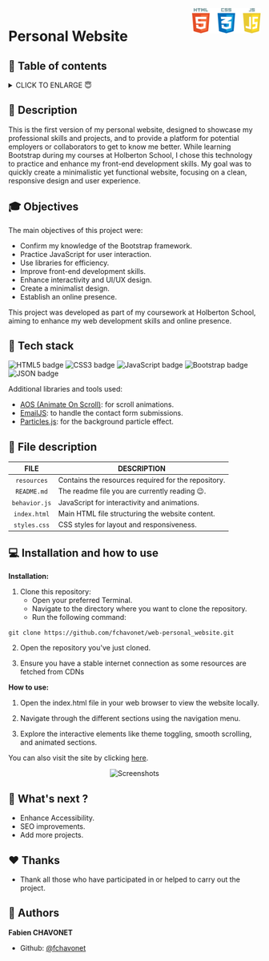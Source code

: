 <img  height="50px" align="right" src="https://raw.githubusercontent.com/fchavonet/fchavonet/main/resources/images/logo-web.png" alt="Web logo">

# Personal Website

## 🔖 Table of contents

<details>
        <summary>
        CLICK TO ENLARGE 😇
        </summary>
        📄 <a href="#description">Description</a>
        <br>
        🎓 <a href="#objectives">Objectives</a>
        <br>
        🔨 <a href="#tech-stack">Tech stack</a>
        <br>
        📂 <a href="#files-description">Files description</a>
        <br>
        💻 <a href="#installation_and_how_to_use">Installation and how to use</a>
        <br>
        🔧 <a href="#whats-next">What's next ?</a>
        <br>
        ♥️ <a href="#thanks">Thanks</a>
        <br>
        👷 <a href="#authors">Authors</a>
</details>

## 📄 <span id="description">Description</span>

This is the first version of my personal website, designed to showcase my professional skills and projects, and to provide a platform for potential employers or collaborators to get to know me better. While learning Bootstrap during my courses at Holberton School, I chose this technology to practice and enhance my front-end development skills. My goal was to quickly create a minimalistic yet functional website, focusing on a clean, responsive design and user experience.

## 🎓 <span id="objectives">Objectives</span>

The main objectives of this project were:

- Confirm my knowledge of the Bootstrap framework.
- Practice JavaScript for user interaction.
- Use libraries for efficiency.
- Improve front-end development skills.
- Enhance interactivity and UI/UX design.
- Create a minimalist design.
- Establish an online presence.

This project was developed as part of my coursework at Holberton School, aiming to enhance my web development skills and online presence.

## 🔨 <span id="tech-stack">Tech stack</span>

<p align="left">
    <img src="https://img.shields.io/badge/HTML5-e34f26?logo=html5&logoColor=white&style=for-the-badge" alt="HTML5 badge">
    <img src="https://img.shields.io/badge/CSS3-1572b6?logo=css3&logoColor=white&style=for-the-badge" alt="CSS3 badge">
    <img src="https://img.shields.io/badge/JAVASCRIPT-f7df1e?logo=javascript&logoColor=black&style=for-the-badge" alt="JavaScript badge">
    <img src="https://img.shields.io/badge/BOOTSTRAP-7952b3?logo=bootstrap&logoColor=white&style=for-the-badge" alt="Bootstrap badge">
    <img src="https://img.shields.io/badge/JSON-000000?logo=json&logoColor=white&style=for-the-badge" alt="JSON badge">
</p>

Additional libraries and tools used:

- [AOS (Animate On Scroll)](https://michalsnik.github.io/aos/): for scroll animations.
- [EmailJS](https://www.emailjs.com): to handle the contact form submissions.
- [Particles.js](https://vincentgarreau.com/particles.js/): for the background particle effect.

## 📂 <span id="files-description">File description</span>

| **FILE**      | **DESCRIPTION**                                     |
| :-----------: | --------------------------------------------------- |
| `resources`   | Contains the resources required for the repository. |
| `README.md`   | The readme file you are currently reading 😉.       |
| `behavior.js` | JavaScript for interactivity and animations.        |
| `index.html`  | Main HTML file structuring the website content.     |
| `styles.css`  | CSS styles for layout and responsiveness.           |

## 💻 <span id="installation_and_how_to_use">Installation and how to use</span>

**Installation:**

1. Clone this repository:
    - Open your preferred Terminal.
    - Navigate to the directory where you want to clone the repository.
    - Run the following command:

```
git clone https://github.com/fchavonet/web-personal_website.git
```

2. Open the repository you've just cloned.

3. Ensure you have a stable internet connection as some resources are fetched from CDNs

**How to use:**

1. Open the index.html file in your web browser to view the website locally.

2. Navigate through the different sections using the navigation menu.

4. Explore the interactive elements like theme toggling, smooth scrolling, and animated sections.

You can also visit the site by clicking [here](https://fchavonet.github.io/web-personal_website/).

<p align="center">
    <picture>
        <source media="(prefers-color-scheme: dark)" srcset="https://raw.githubusercontent.com/fchavonet/web-personal_website/refs/heads/main/resources/images/light-screenshots.png">
        <source media="(prefers-color-scheme: light)" srcset="https://raw.githubusercontent.com/fchavonet/web-personal_website/refs/heads/main/resources/images/dark-screenshots.png">
        <img src="https://raw.githubusercontent.com/fchavonet/web-personal_website/refs/heads/main/resources/images/light-screenshots.png" alt="Screenshots">
    </picture>
</p>

## 🔧 <span id="whats-next">What's next ?</span>

- Enhance Accessibility.
- SEO improvements.
- Add more projects.

## ♥️ <span id="thanks">Thanks</span>

- Thank all those who have participated in or helped to carry out the project.

## 👷 <span id="authors">Authors</span>

**Fabien CHAVONET**
- Github: [@fchavonet](https://github.com/fchavonet)
